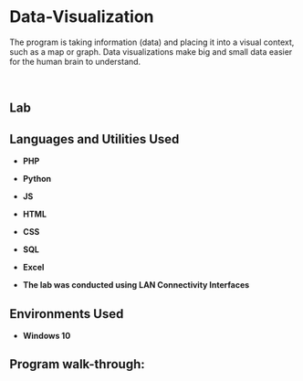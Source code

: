 # Data-Visualization
The program is  taking information (data) and placing it into a visual context, such as a map or graph. Data visualizations make big and small data easier for the human brain to understand. 


<br />
<h2>Lab</h2>

<h2>Languages and Utilities Used</h2>

- <b>PHP</b> 
- <b>Python</b>
- <b>JS</b> 
- <b>HTML</b>
- <b>CSS</b> 
- <b>SQL</b>
- <b>Excel</b> 

- <b> The lab was conducted using LAN Connectivity Interfaces</b>

<h2>Environments Used </h2>

- <b>Windows 10 </b> 

<h2>Program walk-through:</h2>


